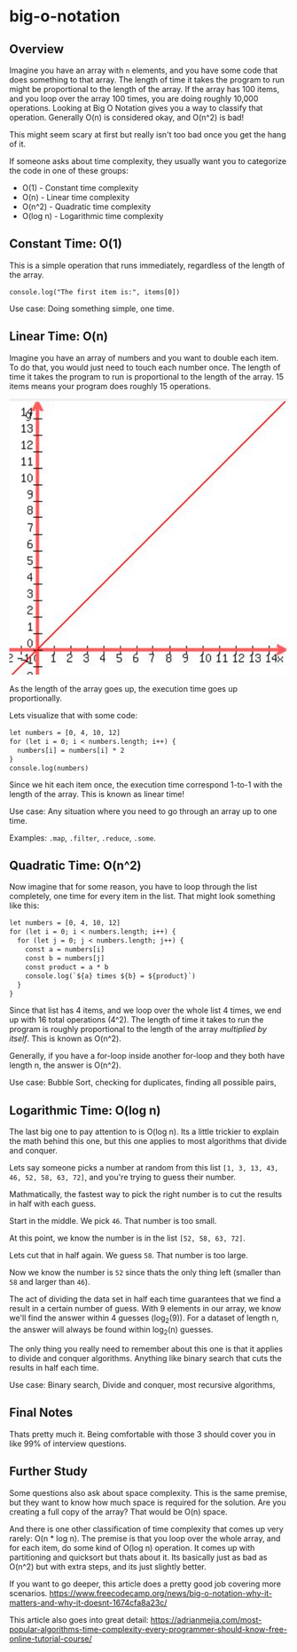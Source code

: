 # big-o-notation

## Overview
Imagine you have an array with `n` elements, and you have some code that does something to that array. The length of time it takes the program to run might be proportional to the length of the array. If the array has 100 items, and you loop over the array 100 times, you are doing roughly 10,000 operations. Looking at Big O Notation gives you a way to classify that operation. Generally O(n) is considered okay, and O(n^2) is bad!

This might seem scary at first but really isn't too bad once you get the hang of it.

If someone asks about time complexity, they usually want you to categorize the code in one of these groups:

- O(1) - Constant time complexity
- O(n) - Linear time complexity
- O(n^2) - Quadratic time complexity
- O(log n) - Logarithmic time complexity

## Constant Time: O(1)
This is a simple operation that runs immediately, regardless of the length of the array.

```
console.log("The first item is:", items[0])
```

Use case: Doing something simple, one time. 

## Linear Time: O(n)
Imagine you have an array of numbers and you want to double each item. To do that, you would just need to touch each number once. The length of time it takes the program to run is proportional to the length of the array. 15 items means your program does roughly 15 operations.

![Linear Time](linear.png)

As the length of the array goes up, the execution time goes up proportionally. 

Lets visualize that with some code:
```
let numbers = [0, 4, 10, 12]
for (let i = 0; i < numbers.length; i++) {
  numbers[i] = numbers[i] * 2
}
console.log(numbers)
```

Since we hit each item once, the execution time correspond 1-to-1 with the length of the array. This is known as linear time!

Use case: Any situation where you need to go through an array up to one time. 

Examples: `.map`, `.filter`, `.reduce`, `.some`.

## Quadratic Time: O(n^2)
Now imagine that for some reason, you have to loop through the list completely, one time for every item in the list. That might look something like this:

```
let numbers = [0, 4, 10, 12]
for (let i = 0; i < numbers.length; i++) {
  for (let j = 0; j < numbers.length; j++) {
    const a = numbers[i]
    const b = numbers[j]
    const product = a * b
    console.log(`${a} times ${b} = ${product}`)
  }
}
```

Since that list has 4 items, and we loop over the whole list 4 times, we end up with 16 total operations (4^2). The length of time it takes to run the program is roughly proportional to the length of the array *multiplied by itself*. This is known as O(n^2). 

Generally, if you have a for-loop inside another for-loop and they both have length n, the answer is O(n^2).

Use case: Bubble Sort, checking for duplicates, finding all possible pairs, 

## Logarithmic Time: O(log n)
The last big one to pay attention to is O(log n). Its a little trickier to explain the math behind this one, but this one applies to most algorithms that divide and conquer. 

Lets say someone picks a number at random from this list `[1, 3, 13, 43, 46, 52, 58, 63, 72]`, and you're trying to guess their number.

Mathmatically, the fastest way to pick the right number is to cut the results in half with each guess.

Start in the middle. We pick `46`. That number is too small. 

At this point, we know the number is in the list `[52, 58, 63, 72]`.

Lets cut that in half again. We guess `58`. That number is too large.

Now we know the number is `52` since thats the only thing left (smaller than `58` and larger than `46`).

The act of dividing the data set in half each time guarantees that we find a result in a certain number of guess. With 9 elements in our array, we know we'll find the answer within 4 guesses (log<sub>2</sub>(9)). For a dataset of length n, the answer will always be found within log<sub>2</sub>(n) guesses. 

The only thing you really need to remember about this one is that it applies to divide and conquer algorithms. Anything like binary search that cuts the results in half each time. 

Use case: Binary search, Divide and conquer, most recursive algorithms, 

## Final Notes
Thats pretty much it. Being comfortable with those 3 should cover you in like 99% of interview questions.

## Further Study

Some questions also ask about space complexity. This is the same premise, but they want to know how much space is required for the solution. Are you creating a full copy of the array? That would be O(n) space.

And there is one other classification of time complexity that comes up very rarely: O(n * log n). 
The premise is that you loop over the whole array, and for each item, do some kind of O(log n) operation. It comes up with partitioning and quicksort but thats about it. Its basically just as bad as O(n^2) but with extra steps, and its just slightly better.

If you want to go deeper, this article does a pretty good job covering more scenarios.
https://www.freecodecamp.org/news/big-o-notation-why-it-matters-and-why-it-doesnt-1674cfa8a23c/

This article also goes into great detail:
https://adrianmejia.com/most-popular-algorithms-time-complexity-every-programmer-should-know-free-online-tutorial-course/
